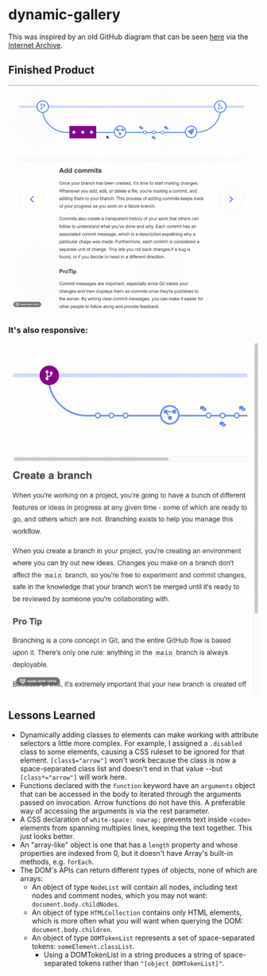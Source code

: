 # dynamic-gallery
This was inspired by an old GitHub diagram that can be seen [here](https://web.archive.org/web/20210301202302/https://guides.github.com/introduction/flow/) via the [Internet Archive](https://web.archive.org/).

## Finished Product
![](assets/0.gif)

### It's also responsive:
![](assets/1.gif)

## Lessons Learned
* Dynamically adding classes to elements can make working with attribute selectors a little more complex. For example, I assigned a `.disabled` class to some elements, causing a CSS ruleset to be ignored for that element. `[class$="arrow"]` won't work because the class is now a space-separated class list and doesn't end in that value --but `[class*="arrow"]` will work here.
* Functions declared with the `function` keyword have an `arguments` object that can be accessed in the body to iterated through the arguments passed on invocation. Arrow functions do not have this. A preferable way of accessing the arguments is via the rest parameter.
* A CSS declaration of `white-space: nowrap;` prevents text inside `<code>` elements from spanning multiples lines, keeping the text together. This just looks better.
* An "array-like" object is one that has a `length` property and whose properties are indexed from 0, but it doesn't have Array's built-in methods, e.g. `forEach`.
* The DOM's APIs can return different types of objects, none of which are arrays:
  * An object of type `NodeList` will contain all nodes, including text nodes and comment nodes, which you may not want: `document.body.childNodes`.
  * An object of type `HTMLCollection` contains only HTML elements, which is more often what you will want when querying the DOM: `document.body.children`.
  * An object of type `DOMTokenList` represents a set of space-separated tokens: `someElement.classList`.
    *  Using a DOMTokenList in a string produces a string of space-separated tokens rather than `"[object DOMTokenList]"`.

